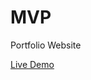 # MVP
Portfolio Website


<a href="https://henry-3551.github.io/MVP/#" target="_blank"> Live Demo </a>
